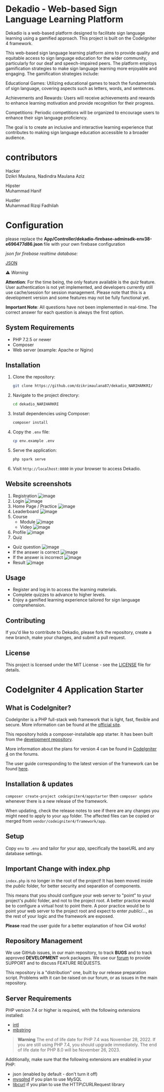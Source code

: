 # Dekadio - Web-based Sign Language Learning Platform

Dekadio is a web-based platform designed to facilitate sign language learning using a gamified approach. This project is built on the CodeIgniter 4 framework.

This web-based sign language learning platform aims to provide quality and equitable access to sign language education for the wider community, particularly for our deaf and speech-impaired peers. The platform employs gamification strategies to make sign language learning more enjoyable and engaging. The gamification strategies include:

Educational Games: Utilizing educational games to teach the fundamentals of sign language, covering aspects such as letters, words, and sentences.

Achievements and Rewards: Users will receive achievements and rewards to enhance learning motivation and provide recognition for their progress.

Competitions: Periodic competitions will be organized to encourage users to enhance their sign language proficiency.

The goal is to create an inclusive and interactive learning experience that contributes to making sign language education accessible to a broader audience.

# contributors
Hacker<br>
Dzikri Maulana, 
Nadindra Maulana Aziz


Hipster<br>
Muhammad Hanif

Hustler<br>
Muhammad Rizqi Fadhilah

# Configuration <br>

please replace the **App/Controller/dekadio-firebase-adminsdk-env38-e696477d86.json** file with your own firebase configuration

*json for firebase realtime database:*

[JSON](https://github.com/dzikrimaulana87/dekadio_NARIHARKRI/blob/main/dekadio-default-rtdb-export%20(1).json)


:warning: *Warning*

**Attention**: For the time being, the only feature available is the *quiz* feature. User authentication is not yet implemented, and developers currently still use cache/session for session management. Please note that this is a development version and some features may not be fully functional yet.

**Important Note**: All questions have not been implemented in real-time. The correct answer for each question is always the first option.

## System Requirements

- PHP 7.2.5 or newer
- Composer
- Web server (example: Apache or Nginx)


## Installation

1. Clone the repository:

    ```bash
    git clone https://github.com/dzikrimaulana87/dekadio_NARIHARKRI/
    ```

2. Navigate to the project directory:

    ```bash
    cd dekadio_NARIHARKRI
    ```

3. Install dependencies using Composer:

    ```bash
    composer install
    ```

4. Copy the `.env` file:

    ```bash
    cp env.example .env
    ```

5. Serve the application:

    ```bash
    php spark serve
    ```

6. Visit `http://localhost:8080` in your browser to access Dekadio.

## Website screenshots
1. Registration
   ![image](https://github.com/dzikrimaulana87/dekadio_NARIHARKRI/assets/107752721/ee861ac4-5dfe-44f2-aaa6-6021429bfb10)
2. Login
   ![image](https://github.com/dzikrimaulana87/dekadio_NARIHARKRI/assets/107752721/641c985b-8962-412c-a5f6-5347b741f182)
3. Home Page / Practice
   ![image](https://github.com/dzikrimaulana87/dekadio_NARIHARKRI/assets/107752721/0ce70283-c971-418a-8779-43fcbd1d9e6f)
4. Leaderboard
   ![image](https://github.com/dzikrimaulana87/dekadio_NARIHARKRI/assets/107752721/9c217eb3-109e-412a-95fe-9133725dabdd)
5. Course
   - Module
     ![image](https://github.com/dzikrimaulana87/dekadio_NARIHARKRI/assets/107752721/c6e88d8e-4acb-4461-bf49-2f404c3fb004)
   - Video
     ![image](https://github.com/dzikrimaulana87/dekadio_NARIHARKRI/assets/107752721/22545c8e-ad27-4781-8992-9acc0f6d95aa)
6. Profile
   ![image](https://github.com/dzikrimaulana87/dekadio_NARIHARKRI/assets/107752721/39987a05-05dc-43a1-ab9f-96d318b9db7b)
7. Quiz
 - Quiz question
   ![image](https://github.com/dzikrimaulana87/dekadio_NARIHARKRI/assets/107752721/d8e8c5da-7857-4f4d-a07e-ecb9d76dfa9c)
 - If the answer is correct
   ![image](https://github.com/dzikrimaulana87/dekadio_NARIHARKRI/assets/107752721/9dc30590-32a4-4435-bb65-adaa1d3aeae9)
 - If the answer is incorrect
   ![image](https://github.com/dzikrimaulana87/dekadio_NARIHARKRI/assets/107752721/235b03f7-f3a5-4c08-a2e5-a544bc74be1a)
 - Result
   ![image](https://github.com/dzikrimaulana87/dekadio_NARIHARKRI/assets/107752721/14bd45ab-4e01-4cb6-a48c-42636bfcd989)

## Usage

- Register and log in to access the learning materials.
- Complete quizzes to advance to higher levels.
- Enjoy a gamified learning experience tailored for sign language comprehension.

## Contributing

If you'd like to contribute to Dekadio, please fork the repository, create a new branch, make your changes, and submit a pull request.

## License

This project is licensed under the MIT License - see the [LICENSE](LICENSE) file for details.



# CodeIgniter 4 Application Starter

## What is CodeIgniter?

CodeIgniter is a PHP full-stack web framework that is light, fast, flexible and secure.
More information can be found at the [official site](https://codeigniter.com).

This repository holds a composer-installable app starter.
It has been built from the
[development repository](https://github.com/codeigniter4/CodeIgniter4).

More information about the plans for version 4 can be found in [CodeIgniter 4](https://forum.codeigniter.com/forumdisplay.php?fid=28) on the forums.

The user guide corresponding to the latest version of the framework can be found
[here](https://codeigniter4.github.io/userguide/).

## Installation & updates

`composer create-project codeigniter4/appstarter` then `composer update` whenever
there is a new release of the framework.

When updating, check the release notes to see if there are any changes you might need to apply
to your `app` folder. The affected files can be copied or merged from
`vendor/codeigniter4/framework/app`.

## Setup

Copy `env` to `.env` and tailor for your app, specifically the baseURL
and any database settings.

## Important Change with index.php

`index.php` is no longer in the root of the project! It has been moved inside the *public* folder,
for better security and separation of components.

This means that you should configure your web server to "point" to your project's *public* folder, and
not to the project root. A better practice would be to configure a virtual host to point there. A poor practice would be to point your web server to the project root and expect to enter *public/...*, as the rest of your logic and the
framework are exposed.

**Please** read the user guide for a better explanation of how CI4 works!

## Repository Management

We use GitHub issues, in our main repository, to track **BUGS** and to track approved **DEVELOPMENT** work packages.
We use our [forum](http://forum.codeigniter.com) to provide SUPPORT and to discuss
FEATURE REQUESTS.

This repository is a "distribution" one, built by our release preparation script.
Problems with it can be raised on our forum, or as issues in the main repository.

## Server Requirements

PHP version 7.4 or higher is required, with the following extensions installed:

- [intl](http://php.net/manual/en/intl.requirements.php)
- [mbstring](http://php.net/manual/en/mbstring.installation.php)

> **Warning**
> The end of life date for PHP 7.4 was November 28, 2022. If you are
> still using PHP 7.4, you should upgrade immediately. The end of life date
> for PHP 8.0 will be November 26, 2023.

Additionally, make sure that the following extensions are enabled in your PHP:

- json (enabled by default - don't turn it off)
- [mysqlnd](http://php.net/manual/en/mysqlnd.install.php) if you plan to use MySQL
- [libcurl](http://php.net/manual/en/curl.requirements.php) if you plan to use the HTTP\CURLRequest library
